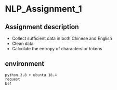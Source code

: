 # NLP_Assignment_1
## Assignment description
* Collect sufficient data in both Chinese and English
* Clean data
* Calculate the entropy of characters or tokens
## environment
    python 3.8 + ubuntu 18.4
    request    
    bs4
 
